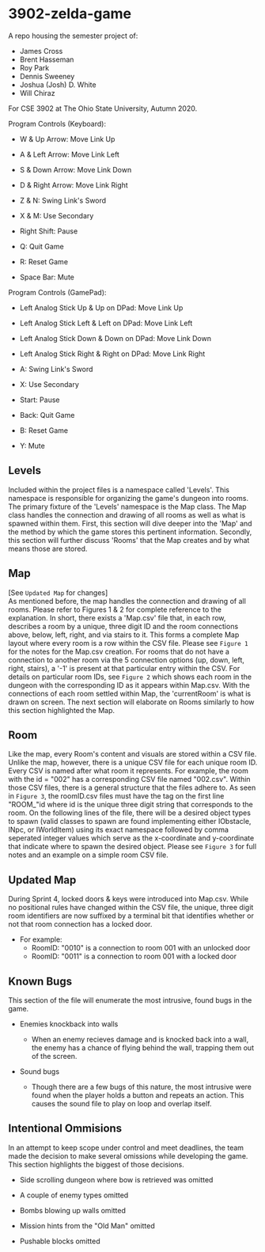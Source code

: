 # 3902-zelda-game

A repo housing the semester project of:
* James Cross
* Brent Hasseman
* Roy Park
* Dennis Sweeney
* Joshua (Josh) D. White
* Will Chiraz

For CSE 3902 at The Ohio State University, Autumn 2020.

Program Controls (Keyboard):

* W & Up Arrow: Move Link Up
* A & Left Arrow: Move Link Left
* S & Down Arrow: Move Link Down
* D & Right Arrow: Move Link Right

* Z & N: Swing Link's Sword

* X & M: Use Secondary

* Right Shift: Pause

* Q: Quit Game
* R: Reset Game
* Space Bar: Mute


Program Controls (GamePad):

* Left Analog Stick Up & Up on DPad: Move Link Up
* Left Analog Stick Left & Left on DPad: Move Link Left
* Left Analog Stick Down & Down on DPad: Move Link Down
* Left Analog Stick Right & Right on DPad: Move Link Right

* A: Swing Link's Sword

* X: Use Secondary

* Start: Pause

* Back: Quit Game
* B: Reset Game
* Y: Mute

Levels
---

Included within the project files is a namespace called 'Levels'. This namespace is responsible for organizing
the game's dungeon into rooms. The primary fixture of the 'Levels' namespace is the Map class. The Map class
handles the connection and drawing of all rooms as well as what is spawned within them. First, this section will
dive deeper into the 'Map' and the method by which the game stores this pertinent information. Secondly, this section
will further discuss 'Rooms' that the Map creates and by what means those are stored.

Map
---
[See `Updated Map` for changes]<br/>
As mentioned before, the map handles the connection and drawing of all rooms. Please refer to Figures 1 & 2 for complete
reference to the explanation. In short, there exists a 'Map.csv' file that, in each row, describes a room by a unique, three 
digit ID and the room connections above, below, left, right, and via stairs to it. This forms a complete Map layout where every
room is a row within the CSV file. Please see `Figure 1` for the notes for the Map.csv creation. For rooms that do not have a connection
to another room via the 5 connection options (up, down, left, right, stairs), a '-1' is present at that particular entry within the CSV.
For details on particular room IDs, see `Figure 2` which shows each room in the dungeon with the corresponding ID as it appears within
Map.csv. With the connections of each room settled within Map, the 'currentRoom' is what is drawn on screen. The next section will 
elaborate on Rooms similarly to how this section highlighted the Map.

Room
---
Like the map, every Room's content and visuals are stored within a CSV file. Unlike the map, however, there is a unique CSV file for each
unique room ID. Every CSV is named after what room it represents. For example, the room with the id = "002" has a corresponding CSV file named
"002.csv". Within those CSV files, there is a general structure that the files adhere to. As seen in `Figure 3`, the roomID.csv files must have the
tag on the first line "ROOM_"id where id is the unique three digit string that corresponds to the room. On the following lines of the file, there
will be a desired object types to spawn (valid classes to spawn are found implementing either IObstacle, INpc, or IWorldItem) using its exact namespace
followed by comma seperated integer values which serve as the x-coordinate and y-coordinate that indicate where to spawn the desired object. Please
see `Figure 3` for full notes and an example on a simple room CSV file.

Updated Map
---
During Sprint 4, locked doors & keys were introduced into Map.csv. While no positional rules have changed within the CSV file, the unique, three digit room identifiers are now suffixed by a terminal bit that identifies whether or not that room connection has a locked door.
- For example:
    - RoomID: "0010" is a connection to room 001 with an unlocked door
    - RoomID: "0011" is a connection to room 001 with a locked door

Known Bugs
---
This section of the file will enumerate the most intrusive, found bugs in the game.

- Enemies knockback into walls
    - When an enemy recieves damage and is knocked back into a wall, the enemy has a chance of flying behind the wall, trapping them out of the screen.

- Sound bugs
    - Though there are a few bugs of this nature, the most intrusive were found when the player holds a button and repeats an action. This causes the sound file to play on loop and overlap itself.

Intentional Ommisions
---
In an attempt to keep scope under control and meet deadlines, the team made the decision to make several omissions while developing the game. This section highlights the biggest of those decisions.

- Side scrolling dungeon where bow is retrieved was omitted

- A couple of enemy types omitted

- Bombs blowing up walls omitted

- Mission hints from the "Old Man" omitted

- Pushable blocks omitted
